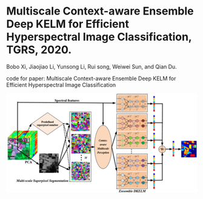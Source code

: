 Multiscale Context-aware Ensemble Deep KELM for Efficient Hyperspectral Image Classification, TGRS, 2020.
==
Bobo Xi, Jiaojiao Li, Yunsong Li, Rui song, Weiwei Sun, and Qian Du.

code for paper: Multiscale Context-aware Ensemble Deep KELM for Efficient Hyperspectral Image Classification

![Image text](/Image/framework.jpg)
